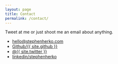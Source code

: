 ```yaml
---
layout: page
title: Contact
permalink: /contact/
---
```


Tweet at me or just shoot me an email about anything.

<ul>
  <li><a href="mailto:{{ site.email }}">hello@stephenherko.com</a></li>
  <li><a href="http://github.com/{{ site.github }}" target="_blank">Github/{{ site.github }}</a></li>
  <li><a href="http://twitter.com/{{ site.twitter }}" target="_blank">@{{ site.twitter }}</a></li>
  <li><a href="http://linkedin.com/in/{{ site.linkedin }}" target="_blank">linkedin/stephenherko</a></li>
</ul>